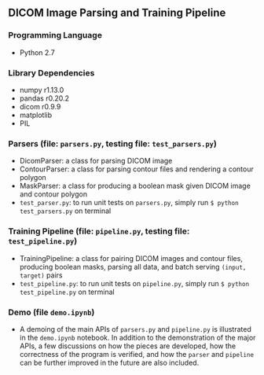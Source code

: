 ## DICOM Image Parsing and Training Pipeline

### Programming Language
- Python 2.7

### Library Dependencies
- numpy r1.13.0
- pandas r0.20.2
- dicom r0.9.9
- matplotlib
- PIL

### Parsers (file: `parsers.py`, testing file: `test_parsers.py`)
- DicomParser: a class for parsing DICOM image
- ContourParser: a class for parsing contour files and rendering a contour polygon
- MaskParser: a class for producing a boolean mask given DICOM image and contour polygon
- `test_parser.py`: to run unit tests on `parsers.py`, simply run `$ python test_parsers.py` on terminal

### Training Pipeline (file: `pipeline.py`, testing file: `test_pipeline.py`)
- TrainingPipeline: a class for pairing DICOM images and contour files, producing boolean masks, parsing all data, and batch serving `(input, target)` pairs
- `test_pipeline.py`: to run unit tests on `pipeline.py`, simply run `$ python test_pipeline.py` on terminal

### Demo (file `demo.ipynb`)
- A demoing of the main APIs of `parsers.py` and `pipeline.py` is illustrated in the `demo.ipynb` notebook. In addition to the demonstration of the major APIs, a few discussions on how the pieces are developed, how the correctness of the program is verified, and how the `parser` and `pipeline` can be further improved in the future are also included.
